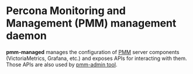 # Percona Monitoring and Management (PMM) management daemon

**pmm-managed** manages the configuration of [PMM](https://docs.percona.com/percona-monitoring-and-management/index.html)
server components (VictoriaMetrics, Grafana, etc.) and exposes APIs for interacting with them. Those APIs are also used by
[pmm-admin tool](https://github.com/percona/pmm-admin).
